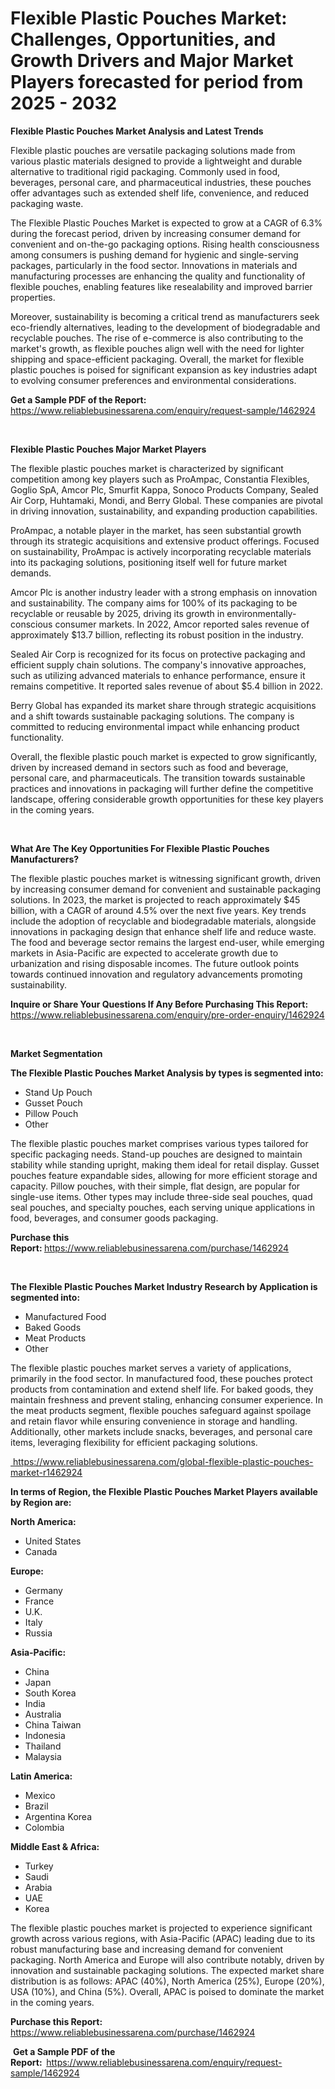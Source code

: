 <p><h1>Flexible Plastic Pouches Market: Challenges, Opportunities, and Growth Drivers and Major Market Players forecasted for period from 2025 - 2032</h1></p><p><strong>Flexible Plastic Pouches Market Analysis and Latest Trends</strong></p>
<p><p>Flexible plastic pouches are versatile packaging solutions made from various plastic materials designed to provide a lightweight and durable alternative to traditional rigid packaging. Commonly used in food, beverages, personal care, and pharmaceutical industries, these pouches offer advantages such as extended shelf life, convenience, and reduced packaging waste. </p><p>The Flexible Plastic Pouches Market is expected to grow at a CAGR of 6.3% during the forecast period, driven by increasing consumer demand for convenient and on-the-go packaging options. Rising health consciousness among consumers is pushing demand for hygienic and single-serving packages, particularly in the food sector. Innovations in materials and manufacturing processes are enhancing the quality and functionality of flexible pouches, enabling features like resealability and improved barrier properties. </p><p>Moreover, sustainability is becoming a critical trend as manufacturers seek eco-friendly alternatives, leading to the development of biodegradable and recyclable pouches. The rise of e-commerce is also contributing to the market's growth, as flexible pouches align well with the need for lighter shipping and space-efficient packaging. Overall, the market for flexible plastic pouches is poised for significant expansion as key industries adapt to evolving consumer preferences and environmental considerations.</p></p>
<p><strong>Get a Sample PDF of the Report:&nbsp;</strong> <a href="https://www.reliablebusinessarena.com/enquiry/request-sample/1462924?utm_campaign=2531&utm_medium=2&utm_source=Github&utm_content=ia&utm_term=19042025&utm_id=flexible-plastic-pouches">https://www.reliablebusinessarena.com/enquiry/request-sample/1462924</a></p>
<p>&nbsp;</p>
<p><strong>Flexible Plastic Pouches Major Market Players</strong></p>
<p><p>The flexible plastic pouches market is characterized by significant competition among key players such as ProAmpac, Constantia Flexibles, Goglio SpA, Amcor Plc, Smurfit Kappa, Sonoco Products Company, Sealed Air Corp, Huhtamaki, Mondi, and Berry Global. These companies are pivotal in driving innovation, sustainability, and expanding production capabilities.</p><p>ProAmpac, a notable player in the market, has seen substantial growth through its strategic acquisitions and extensive product offerings. Focused on sustainability, ProAmpac is actively incorporating recyclable materials into its packaging solutions, positioning itself well for future market demands.</p><p>Amcor Plc is another industry leader with a strong emphasis on innovation and sustainability. The company aims for 100% of its packaging to be recyclable or reusable by 2025, driving its growth in environmentally-conscious consumer markets. In 2022, Amcor reported sales revenue of approximately $13.7 billion, reflecting its robust position in the industry.</p><p>Sealed Air Corp is recognized for its focus on protective packaging and efficient supply chain solutions. The company's innovative approaches, such as utilizing advanced materials to enhance performance, ensure it remains competitive. It reported sales revenue of about $5.4 billion in 2022.</p><p>Berry Global has expanded its market share through strategic acquisitions and a shift towards sustainable packaging solutions. The company is committed to reducing environmental impact while enhancing product functionality.</p><p>Overall, the flexible plastic pouch market is expected to grow significantly, driven by increased demand in sectors such as food and beverage, personal care, and pharmaceuticals. The transition towards sustainable practices and innovations in packaging will further define the competitive landscape, offering considerable growth opportunities for these key players in the coming years.</p></p>
<p>&nbsp;</p>
<p><strong>What Are The Key Opportunities For Flexible Plastic Pouches Manufacturers?</strong></p>
<p><p>The flexible plastic pouches market is witnessing significant growth, driven by increasing consumer demand for convenient and sustainable packaging solutions. In 2023, the market is projected to reach approximately $45 billion, with a CAGR of around 4.5% over the next five years. Key trends include the adoption of recyclable and biodegradable materials, alongside innovations in packaging design that enhance shelf life and reduce waste. The food and beverage sector remains the largest end-user, while emerging markets in Asia-Pacific are expected to accelerate growth due to urbanization and rising disposable incomes. The future outlook points towards continued innovation and regulatory advancements promoting sustainability.</p></p>
<p><strong>Inquire or Share Your Questions If Any Before Purchasing This Report:</strong> <a href="https://www.reliablebusinessarena.com/enquiry/pre-order-enquiry/1462924?utm_campaign=2531&utm_medium=2&utm_source=Github&utm_content=ia&utm_term=19042025&utm_id=flexible-plastic-pouches">https://www.reliablebusinessarena.com/enquiry/pre-order-enquiry/1462924</a></p>
<p>&nbsp;</p>
<p><strong>Market Segmentation</strong></p>
<p><strong>The Flexible Plastic Pouches Market Analysis by types is segmented into:</strong></p>
<p><ul><li>Stand Up Pouch</li><li>Gusset Pouch</li><li>Pillow Pouch</li><li>Other</li></ul></p>
<p><p>The flexible plastic pouches market comprises various types tailored for specific packaging needs. Stand-up pouches are designed to maintain stability while standing upright, making them ideal for retail display. Gusset pouches feature expandable sides, allowing for more efficient storage and capacity. Pillow pouches, with their simple, flat design, are popular for single-use items. Other types may include three-side seal pouches, quad seal pouches, and specialty pouches, each serving unique applications in food, beverages, and consumer goods packaging.</p></p>
<p><strong>Purchase this Report:&nbsp;</strong><a href="https://www.reliablebusinessarena.com/purchase/1462924?utm_campaign=2531&utm_medium=2&utm_source=Github&utm_content=ia&utm_term=19042025&utm_id=flexible-plastic-pouches">https://www.reliablebusinessarena.com/purchase/1462924</a></p>
<p>&nbsp;</p>
<p><strong>The Flexible Plastic Pouches Market Industry Research by Application is segmented into:</strong></p>
<p><ul><li>Manufactured Food</li><li>Baked Goods</li><li>Meat Products</li><li>Other</li></ul></p>
<p><p>The flexible plastic pouches market serves a variety of applications, primarily in the food sector. In manufactured food, these pouches protect products from contamination and extend shelf life. For baked goods, they maintain freshness and prevent staling, enhancing consumer experience. In the meat products segment, flexible pouches safeguard against spoilage and retain flavor while ensuring convenience in storage and handling. Additionally, other markets include snacks, beverages, and personal care items, leveraging flexibility for efficient packaging solutions.</p></p>
<p><a href="https://www.reliablebusinessarena.com/global-flexible-plastic-pouches-market-r1462924?utm_campaign=2531&utm_medium=2&utm_source=Github&utm_content=ia&utm_term=19042025&utm_id=flexible-plastic-pouches">&nbsp;https://www.reliablebusinessarena.com/global-flexible-plastic-pouches-market-r1462924</a></p>
<p><strong>In terms of Region, the Flexible Plastic Pouches Market Players available by Region are:</strong></p>
<p>
    <p> <strong> North America: </strong>
        <ul>
            <li>United States</li>
            <li>Canada</li>
        </ul>
        </p> 
    <p> <strong> Europe: </strong>
        <ul>
            <li>Germany</li>
            <li>France</li>
            <li>U.K.</li>
            <li>Italy</li>
            <li>Russia</li>
        </ul>
        </p> 
    <p> <strong> Asia-Pacific: </strong>
        <ul>
            <li>China</li>
            <li>Japan</li>
            <li>South Korea</li>
            <li>India</li>
            <li>Australia</li>
            <li>China Taiwan</li>
            <li>Indonesia</li>
            <li>Thailand</li>
            <li>Malaysia</li>
        </ul>
        </p> 
    <p> <strong> Latin America: </strong>
        <ul>
            <li>Mexico</li>
            <li>Brazil</li>
            <li>Argentina Korea</li>
            <li>Colombia</li>
        </ul>
        </p> 
    <p> <strong> Middle East & Africa: </strong>
        <ul>
            <li>Turkey</li>
            <li>Saudi</li>
            <li>Arabia</li>
            <li>UAE</li>
            <li>Korea</li>
        </ul>
    </p>
    </p>
<p><p>The flexible plastic pouches market is projected to experience significant growth across various regions, with Asia-Pacific (APAC) leading due to its robust manufacturing base and increasing demand for convenient packaging. North America and Europe will also contribute notably, driven by innovation and sustainable packaging solutions. The expected market share distribution is as follows: APAC (40%), North America (25%), Europe (20%), USA (10%), and China (5%). Overall, APAC is poised to dominate the market in the coming years.</p></p>
<p><strong>Purchase this Report: </strong><a href="https://www.reliablebusinessarena.com/purchase/1462924?utm_campaign=2531&utm_medium=2&utm_source=Github&utm_content=ia&utm_term=19042025&utm_id=flexible-plastic-pouches">https://www.reliablebusinessarena.com/purchase/1462924</a></p>
<p>&nbsp;<strong>Get a Sample PDF of the Report:&nbsp;&nbsp;</strong><a href="https://www.reliablebusinessarena.com/enquiry/request-sample/1462924?utm_campaign=2531&utm_medium=2&utm_source=Github&utm_content=ia&utm_term=19042025&utm_id=flexible-plastic-pouches">https://www.reliablebusinessarena.com/enquiry/request-sample/1462924</a></p>
<p><strong></strong></p>
<p><p></p><p></p><p></p></p>